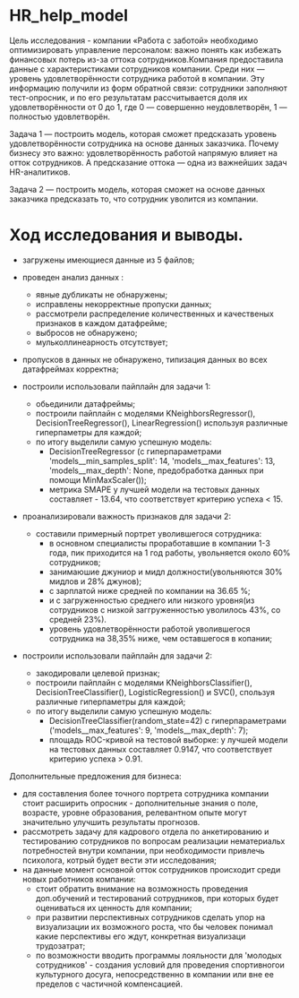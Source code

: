 # HR_help_model
Цель исследования - компании «Работа с заботой» необходимо оптимизировать управление персоналом: важно понять как  избежать финансовых потерь из-за оттока сотрудников.Компания предоставила данные с характеристиками сотрудников компании. Среди них — уровень удовлетворённости сотрудника работой в компании. Эту информацию получили из форм обратной связи: сотрудники заполняют тест-опросник, и по его результатам рассчитывается доля их удовлетворённости от 0 до 1, где 0 — совершенно неудовлетворён, 1 — полностью удовлетворён. 
 
Задача 1 — построить модель, которая сможет предсказать уровень удовлетворённости сотрудника на основе данных заказчика. 
Почему бизнесу это важно: удовлетворённость работой напрямую влияет на отток сотрудников. А предсказание оттока — одна из важнейших задач HR-аналитиков.

Задача 2 — построить модель, которая сможет на основе данных заказчика предсказать то, что сотрудник уволится из компании.

# Ход исследования и выводы.
 - загружены имеющиеся данные из 5 файлов;
 - проведен анализ данных :
    - явные дубликаты не обнаружены;
    - исправлены некорректные пропуски данных;
    - рассмотрели распределение количественных и качественых признаков в каждом датафрейме;
    - выбросов не обнаружено;
    - мульколлинеарность отсутствует;
 - пропусков в данных не обнаружено, типизация данных во всех датафреймах корректна;
  
 - построили использовали пайплайн для задачи 1:
    - обьединили датафреймы;
    - построили пайплайн с моделями KNeighborsRegressor(), DecisionTreeRegressor(), LinearRegression() используя различные гиперпаметры для каждой;
    - по итогу выделили самую успешную модель:
        - DecisionTreeRegressor (с гиперпараметрами 'models__min_samples_split': 14, 'models__max_features': 13, 'models__max_depth': None, предобработка данных при помощи MinMaxScaler());
        - метрика SMAPE у лучшей модели на тестовых данных составляет -  13.64, что соответствует критерию успеха < 15.
        
 - проанализировали важность признаков для задачи 2:
   - составили примерный портрет уволившегося сотрудника:
        - в основном специалисты проработавшие в компании 1-3 года, пик приходится на 1 год работы, увольняется около 60% сотрудников;
        - занимаюшие джуниор и мидл должности(увольняются 30% мидлов и 28% джунов);
        - с зарплатой ниже средней по компании на 36.65 %;
        - и с загруженностью среднего или низкого уровня(из сотрудников с низкой заггруженностью уволилось 43%, со средней 23%).
        - уровень удовлетворённости работой уволившегося сотрудника на 38,35% ниже, чем оставшегося в копании;
          
 - построили использовали пайплайн для задачи 2:
    - закодировали целевой признак;
    - построили пайплайн с моделями KNeighborsClassifier(), DecisionTreeClassifier(), LogisticRegression() и  SVC(), спользуя различные гиперпаметры для каждой;
    - по итогу выделили самую успешную модель:
        - DecisionTreeClassifier(random_state=42) с гиперпараметрами ('models__max_features': 9, 'models__max_depth': 7);
        - площадь ROC-кривой на тестовой выборке: у лучшей модели на тестовых данных составляет 0.9147, что соответствует критерию успеха > 0.91.
        
Дополнительные предложения для бизнеса:
- для составления более точного портрета сотрудника компании стоит расширить опросник - дополнительные знания о поле, возрасте, уровне образования, релевантном опыте могут значительно улучшить результаты прогнозов.
- рассмотреть задачу для кадрового отдела по анкетированию и тестированию сотрудников по вопросам реализации нематериальх потребностей внутри компании, при необходимости привлечь психолога, котрый будет вести эти исследования;
- на данные момент основной отток сотрудников происходит среди новых работников компании:
    - стоит обратить внимание на возможность проведения доп.обучений и тестирований сотрудников, при которых будет оцениваться их ценность для компании;
    - при развитии перспективных сотрудников сделать упор на визуализации их возможного роста, что бы человек понимал какие перспективы его ждут, конкретная визуализаци трудозатрат;
    - по возможности вводить программы лояльности для 'молодых сотрудников' - создания условий для проведения спортивногои культурного досуга, непосредственно в компании или вне ее пределов с частичной компенсацией.
